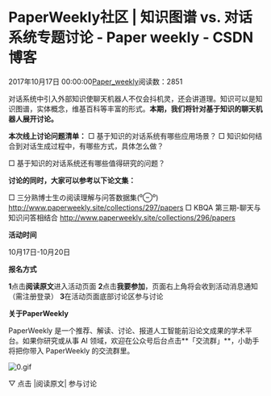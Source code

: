 
# PaperWeekly社区 | 知识图谱 vs. 对话系统专题讨论 - Paper weekly - CSDN博客


2017年10月17日 00:00:00[Paper_weekly](https://me.csdn.net/c9Yv2cf9I06K2A9E)阅读数：2851


对话系统中引入外部知识使聊天机器人不仅会抖机灵，还会讲道理。知识可以是知识图谱，实体概念，维基百科等丰富的形式。**本期，我们将针对基于知识的聊天机器人展开讨论。**

**本次线上讨论问题清单：**
□ 基于知识的对话系统有哪些应用场景？
□ 知识如何结合到对话生成过程中，有哪些方式，具体怎么做？

□ 基于知识的对话系统还有哪些值得研究的问题？

**讨论的同时，大家可以参考以下论文集：**

□ 三分熟博士生の阅读理解与问答数据集(⁰⊖⁰)
http://www.paperweekly.site/collections/297/papers
□ KBQA 第三期-聊天与知识问答相结合
http://www.paperweekly.site/collections/296/papers

**活动时间**

10月17日-10月20日

**报名方式**

**1**点击**阅读原文**进入活动页面
**2**点击**我要参加**，页面右上角将会收到活动消息通知（需注册登录）
**3**在活动页面底部讨论区参与讨论

**关于PaperWeekly**

PaperWeekly 是一个推荐、解读、讨论、报道人工智能前沿论文成果的学术平台。如果你研究或从事 AI 领域，欢迎在公众号后台点击**「交流群」**，小助手将把你带入 PaperWeekly 的交流群里。

![0.gif](https://ss.csdn.net/p?https://mmbiz.qpic.cn/mmbiz_gif/VBcD02jFhgl9qrwuXS7D8F2ZLyZNmqfWibCVlSbGBVCrd80blia0iaiaKuVk5p1tWP8tCaIiaYxiaQwiacIOlu9yOw6Mg/0.gif)

▽ 点击 |阅读原文|
 参与讨论


